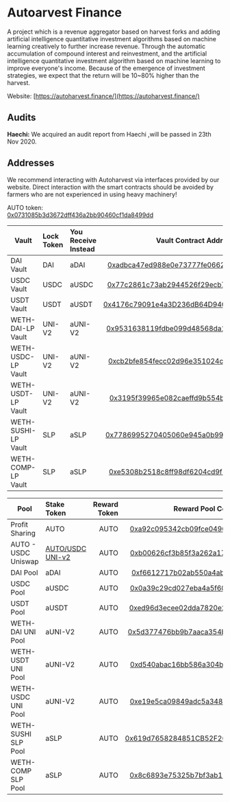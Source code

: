 # Autoarvest Finance
A project which is a revenue aggregator based on harvest forks and adding artificial intelligence quantitative investment algorithms based on machine learning creatively to further increase revenue.
Through the automatic accumulation of compound interest and reinvestment, and the artificial intelligence quantitative investment algorithm based on machine learning to improve everyone's income. Because of the emergence of investment strategies, we expect that the return will be 10~80% higher than the harvest.


Website: [https://autoharvest.finance/](https://autoharvest.finance/)


## Audits

**Haechi:** We acquired an audit report from Haechi ,will be passed in 23th Nov 2020.


## Addresses

We recommend interacting with Autoharvest via interfaces provided by our website. Direct interaction 
with the smart contracts should be avoided by farmers who are not experienced in using heavy machinery!

AUTO token: <br />
[0x0731085b3d3672dff436a2bb90460cf1da8499dd](https://etherscan.io/address/0x0731085b3d3672dff436a2bb90460cf1da8499dd)

| Vault    |      Lock Token      |  You Receive Instead | Vault Contract Address |
|-----------|:----------------------|:--------------|:--------------:|
| DAI Vault | DAI | aDAI | [0xadbca47ed988e0e73777fe06626eea38b4f5125e](https://etherscan.io/address/0xadbca47ed988e0e73777fe06626eea38b4f5125e) |
| USDC Vault | USDC | aUSDC| [0x77c2861c73ab2944526f29ecb7a8c47aa77f3c50](https://etherscan.io/address/0x77c2861c73ab2944526f29ecb7a8c47aa77f3c50) |
| USDT Vault | USDT | aUSDT | [0x4176c79091e4a3D236dB64D94065C2f92103dC22](https://etherscan.io/address/0x4176c79091e4a3D236dB64D94065C2f92103dC22) |
| WETH-DAI-LP Vault | UNI-V2 | aUNI-V2 | [0x9531638119fdbe099d48568da12debf7e393916c](https://etherscan.io/address/0x9531638119fdbe099d48568da12debf7e393916c)|
| WETH-USDC-LP Vault | UNI-V2 | aUNI-V2 | [0xcb2bfe854fecc02d96e351024c1195dad19aad1a](https://etherscan.io/address/0xcb2bfe854fecc02d96e351024c1195dad19aad1a) |
| WETH-USDT-LP Vault | UNI-V2 | aUNI-V2 | [0x3195f39965e082caeffd9b554b48269bfafd3470](https://etherscan.io/address/0x3195f39965e082caeffd9b554b48269bfafd3470)|
| WETH-SUSHI-LP Vault | SLP | aSLP | [0x7786995270405060e945a0b99ccb20ef2c2b6e02](https://etherscan.io/address/0x7786995270405060e945a0b99ccb20ef2c2b6e02)|
| WETH-COMP-LP Vault | SLP | aSLP | [0xe5308b2518c8ff98df6204cd9f2e8725a3bcb3a2](https://etherscan.io/address/0xe5308b2518c8ff98df6204cd9f2e8725a3bcb3a2)|



| Pool    |      Stake Token      |  Reward Token | Reward Pool Contract Link | 
|-----------|:----------------------|--------------:|:----------------:|
| Profit Sharing | AUTO | AUTO | [0xa92c095342cb09fce0490515d88c1151f4f00e10](https://etherscan.io/address/0xa92c095342cb09fce0490515d88c1151f4f00e10#code) |
| AUTO - USDC Uniswap | [AUTO/USDC UNI-v2](https://uniswap.info/pair/0xE1057A385e9F0C67ee801E3e41A48A49Db6bC712) | AUTO | [0xb00626cf3b85f3a262a17bc56eb6df1576b37c52](https://etherscan.io/address/0xb00626cf3b85f3a262a17bc56eb6df1576b37c52) |
| DAI Pool  | aDAI | AUTO | [0xf6612717b02ab550a4ab5020f8aeff05103707f7](https://etherscan.io/address/0xf6612717b02ab550a4ab5020f8aeff05103707f7) |
| USDC Pool | aUSDC | AUTO | [0x0a39c29cd027eba4a5f601075e3890f3c2b2cae4](https://etherscan.io/address/0x0a39c29cd027eba4a5f601075e3890f3c2b2cae4) |
| USDT Pool | aUSDT | AUTO | [0xed96d3ecee02dda7820e27c9fd47e9e86d888503](https://etherscan.io/address/0xed96d3ecee02dda7820e27c9fd47e9e86d888503) |
| WETH-DAI UNI Pool | aUNI-V2 | AUTO | [0x5d377476bb9b7aaca354b687895e93216decd3dd](https://etherscan.io/address/0x5d377476bb9b7aaca354b687895e93216decd3dd) |
| WETH-USDT UNI Pool | aUNI-V2 | AUTO | [0xd540abac16bb586a304bc770d6110ac1ffb7b66d](https://etherscan.io/address/0xd540abac16bb586a304bc770d6110ac1ffb7b66d) |
| WETH-USDC UNI Pool | aUNI-V2 | AUTO | [0xe19e5ca09849adc5a348c7ad8bdcfd531dd67c87](https://etherscan.io/address/0xe19e5ca09849adc5a348c7ad8bdcfd531dd67c87) |
| WETH-SUSHI SLP Pool | aSLP | AUTO | [0x619d7658284851CB52F268549C4BE58bd629EA21](https://etherscan.io/address/0x619d7658284851CB52F268549C4BE58bd629EA21) |
| WETH-COMP SLP Pool | aSLP | AUTO | [0x8c6893e75325b7bf3ab110343b94871d57f5fd0c](https://etherscan.io/address/0x8c6893e75325b7bf3ab110343b94871d57f5fd0c) |